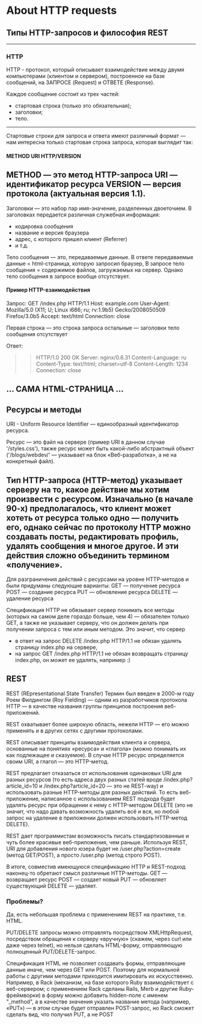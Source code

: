 # About HTTP requests

## Типы HTTP-запросов и философия REST
---

### HTTP

HTTP - протокол, который описывает взаимодействие между двумя компьютерами (клиентом и сервером), построенное на базе сообщений, на ЗАПРОСЕ (Request) и ОТВЕТЕ (Response). 

Каждое сообщение состоит из трех частей: 
- стартовая строка (только это обязательная);
- заголовки; 
- тело. 

---

Стартовые строки для запроса и ответа имеют различный формат — нам интересна только стартовая строка запроса, которая выглядит так:

#### METHOD URI HTTP/VERSION

METHOD — это метод HTTP-запроса 
URI — идентификатор ресурса
VERSION — версия протокола (актуальная версия 1.1).
---

Заголовки — это набор пар имя-значение, разделенных двоеточием. 
В заголовках передается различная служебная информация:   
- кодировка сообщения
- название и версия браузера
- адрес, с которого пришел клиент (Referrer) 
- и т.д.

Тело сообщения — это, передаваемые данные. 
В ответе передаваемые данные = html-страница, которую запросил браузер, 
В запросе тело сообщения = содержимое файлов, загружаемых на сервер. 
Однако тело сообщения в запросе вообще отсутствует.


#### Пример HTTP-взаимодействия

Запрос:
GET /index.php HTTP/1.1
Host: example.com
User-Agent: Mozilla/5.0 (X11; U; Linux i686; ru; rv:1.9b5) Gecko/2008050509 Firefox/3.0b5
Accept: text/html
Connection: close

Первая строка — это строка запроса
остальные — заголовки
тело сообщения отсутствует

Ответ:
>>HTTP/1.0 200 OK
>>Server: nginx/0.6.31
>>Content-Language: ru
>>Content-Type: text/html; charset=utf-8
>>Content-Length: 1234
>>Connection: close

... САМА HTML-СТРАНИЦА ...
---

## Ресурсы и методы

URI - Uniform Resource Identifier — единообразный идентификатор ресурса. 

Ресурс — это файл на сервере (пример URI в данном случае '/styles.css'), также ресурс может быть какой-либо абстрактный объект ('/blogs/webdev/' — указывает на блок «Веб-разработка», а не на конкретный файл).

Тип HTTP-запроса (HTTP-метод) указывает серверу на то, какое действие мы хотим произвести с ресурсом.
Изначально (в начале 90-х) предполагалось, что клиент может хотеть от ресурса только одно — получить его, однако сейчас по протоколу HTTP можно создавать посты, редактировать профиль, удалять сообщения и многое другое. И эти действия сложно объединить термином «получение».
---

Для разграничения действий с ресурсами на уровне HTTP-методов и были придуманы следующие варианты:
GET — получение ресурса
POST — создание ресурса
PUT — обновление ресурса
DELETE — удаление ресурса

Спецификация HTTP не обязывает сервер понимать все методы (которых на самом деле гораздо больше, чем 4) — обязателен только GET, а также не указывает серверу, что он должен делать при получении запроса с тем или иным методом. 
Это значит, что сервер 
- в ответ на запрос DELETE /index.php HTTP/1.1 не обязан удалять страницу index.php на сервере, 
- на запрос GET /index.php HTTP/1.1 не обязан возвращать страницу index.php, он может ее удалять, например :)


## REST

REST (REpresentational State Transfer) 
Термин был введен в 2000-м году Роем Филдингом (Roy Fielding) — одним из разработчиков протокола HTTP — в качестве названия группы принципов построения веб-приложений. 

REST охватывает более широкую область, нежели HTTP — его можно применять и в других сетях с другими протоколами. 

REST описывает принципы взаимодействия клиента и сервера, основанные на понятиях «ресурса» и «глагола» (можно понимать их как подлежащее и сказуемое). 
В случае HTTP ресурс определяется своим URI, а глагол — это HTTP-метод.

REST предлагает отказаться от использования одинаковых URI для разных ресурсов (то есть адреса двух разных статей вроде /index.php?article_id=10 и /index.php?article_id=20 — это не REST-way) и использовать разные HTTP-методы для разных действий. 
То есть веб-приложение, написанное с использованием REST подхода будет удалять ресурс при обращении к нему с HTTP-методом DELETE (это не значит, что надо давать возможность удалить всё и вся, но любой запрос на удаление в приложении должен использовать HTTP-метод DELETE).

REST дает программистам возможность писать стандартизованные и чуть более красивые веб-приложения, чем раньше. Используя REST, URI для добавления нового юзера будет не /user.php?action=create (метод GET/POST), а просто /user.php (метод строго POST).

В итоге, совместив имеющуюся спецификацию HTTP и REST-подход наконец-то обретают смысл различные HTTP-методы. 
GET — возвращает ресурс
POST — создает новый
PUT — обновляет существующий
DELETE — удаляет.

### Проблемы?

Да, есть небольшая проблема с применением REST на практике, т.е. HTML.

PUT/DELETE запросы можно отправлять посредством XMLHttpRequest, посредством обращения к серверу «вручную» (скажем, через curl или даже через telnet), но нельзя сделать HTML-форму, отправляющую полноценный PUT/DELETE-запрос.

Cпецификация HTML не позволяет создавать формы, отправляющие данные иначе, чем через GET или POST. Поэтому для нормальной работы с другими методами приходится имитировать их искусственно. Например, в Rack (механизм, на базе которого Ruby взаимодействует с веб-сервером; с применением Rack сделаны Rails, Merb и другие Ruby-фреймворки) в форму можно добавить hidden-поле с именем "_method", а в качестве значения указать название метода (например, «PUT») — в этом случае будет отправлен POST-запрос, но Rack сможет сделать вид, что получил PUT, а не POST